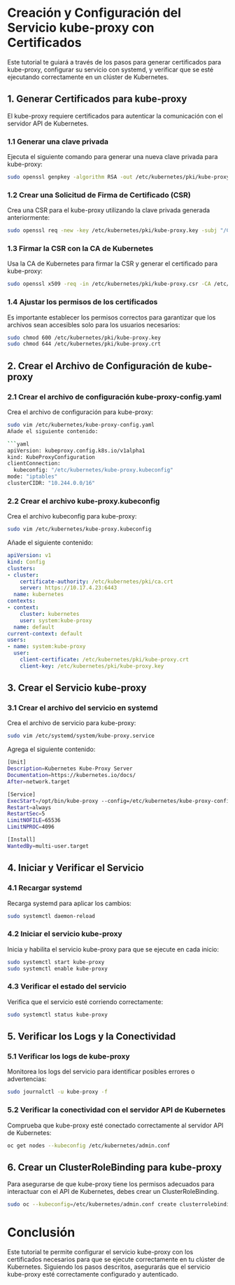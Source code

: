 
# Creación y Configuración del Servicio kube-proxy con Certificados

Este tutorial te guiará a través de los pasos para generar certificados para kube-proxy, configurar su servicio con systemd, y verificar que se esté ejecutando correctamente en un clúster de Kubernetes.

## 1. Generar Certificados para kube-proxy

El kube-proxy requiere certificados para autenticar la comunicación con el servidor API de Kubernetes.

### 1.1 Generar una clave privada

Ejecuta el siguiente comando para generar una nueva clave privada para kube-proxy:

```bash
sudo openssl genpkey -algorithm RSA -out /etc/kubernetes/pki/kube-proxy.key -pkeyopt rsa_keygen_bits:2048
```

### 1.2 Crear una Solicitud de Firma de Certificado (CSR)

Crea una CSR para el kube-proxy utilizando la clave privada generada anteriormente:

```bash
sudo openssl req -new -key /etc/kubernetes/pki/kube-proxy.key -subj "/CN=system:kube-proxy" -out /etc/kubernetes/pki/kube-proxy.csr
```

### 1.3 Firmar la CSR con la CA de Kubernetes

Usa la CA de Kubernetes para firmar la CSR y generar el certificado para kube-proxy:

```bash
sudo openssl x509 -req -in /etc/kubernetes/pki/kube-proxy.csr -CA /etc/kubernetes/pki/ca.crt -CAkey /etc/kubernetes/pki/ca.key -CAcreateserial -out /etc/kubernetes/pki/kube-proxy.crt -days 365
```

### 1.4 Ajustar los permisos de los certificados

Es importante establecer los permisos correctos para garantizar que los archivos sean accesibles solo para los usuarios necesarios:

```bash
sudo chmod 600 /etc/kubernetes/pki/kube-proxy.key
sudo chmod 644 /etc/kubernetes/pki/kube-proxy.crt
```

## 2. Crear el Archivo de Configuración de kube-proxy
   
### 2.1 Crear el archivo de configuración kube-proxy-config.yaml

Crea el archivo de configuración para kube-proxy:

```bash
sudo vim /etc/kubernetes/kube-proxy-config.yaml
Añade el siguiente contenido:

```yaml
apiVersion: kubeproxy.config.k8s.io/v1alpha1
kind: KubeProxyConfiguration
clientConnection:
  kubeconfig: "/etc/kubernetes/kube-proxy.kubeconfig"
mode: "iptables"
clusterCIDR: "10.244.0.0/16"
```

### 2.2 Crear el archivo kube-proxy.kubeconfig

Crea el archivo kubeconfig para kube-proxy:

```bash
sudo vim /etc/kubernetes/kube-proxy.kubeconfig
```

Añade el siguiente contenido:

```yaml
apiVersion: v1
kind: Config
clusters:
- cluster:
    certificate-authority: /etc/kubernetes/pki/ca.crt
    server: https://10.17.4.23:6443
  name: kubernetes
contexts:
- context:
    cluster: kubernetes
    user: system:kube-proxy
  name: default
current-context: default
users:
- name: system:kube-proxy
  user:
    client-certificate: /etc/kubernetes/pki/kube-proxy.crt
    client-key: /etc/kubernetes/pki/kube-proxy.key
```

## 3. Crear el Servicio kube-proxy

### 3.1 Crear el archivo del servicio en systemd

Crea el archivo de servicio para kube-proxy:

```bash
sudo vim /etc/systemd/system/kube-proxy.service
```

Agrega el siguiente contenido:

```bash
[Unit]
Description=Kubernetes Kube-Proxy Server
Documentation=https://kubernetes.io/docs/
After=network.target

[Service]
ExecStart=/opt/bin/kube-proxy --config=/etc/kubernetes/kube-proxy-config.yaml
Restart=always
RestartSec=5
LimitNOFILE=65536
LimitNPROC=4096

[Install]
WantedBy=multi-user.target
```

## 4. Iniciar y Verificar el Servicio
   
### 4.1 Recargar systemd

Recarga systemd para aplicar los cambios:

```bash
sudo systemctl daemon-reload
```

### 4.2 Iniciar el servicio kube-proxy

Inicia y habilita el servicio kube-proxy para que se ejecute en cada inicio:

```bash
sudo systemctl start kube-proxy
sudo systemctl enable kube-proxy
```

### 4.3 Verificar el estado del servicio

Verifica que el servicio esté corriendo correctamente:

```bash
sudo systemctl status kube-proxy
```

## 5. Verificar los Logs y la Conectividad
   
### 5.1 Verificar los logs de kube-proxy

Monitorea los logs del servicio para identificar posibles errores o advertencias:

```bash
sudo journalctl -u kube-proxy -f
```

### 5.2 Verificar la conectividad con el servidor API de Kubernetes

Comprueba que kube-proxy esté conectado correctamente al servidor API de Kubernetes:

```bash
oc get nodes --kubeconfig /etc/kubernetes/admin.conf
```

## 6. Crear un ClusterRoleBinding para kube-proxy

Para asegurarse de que kube-proxy tiene los permisos adecuados para interactuar con el API de Kubernetes, debes crear un ClusterRoleBinding.

```bash
sudo oc --kubeconfig=/etc/kubernetes/admin.conf create clusterrolebinding kubelet-bootstrap --clusterrole=system:node --user=kubelet
```

# Conclusión

Este tutorial te permite configurar el servicio kube-proxy con los certificados necesarios para que se ejecute correctamente en tu clúster de Kubernetes. Siguiendo los pasos descritos, asegurarás que el servicio kube-proxy esté correctamente configurado y autenticado.